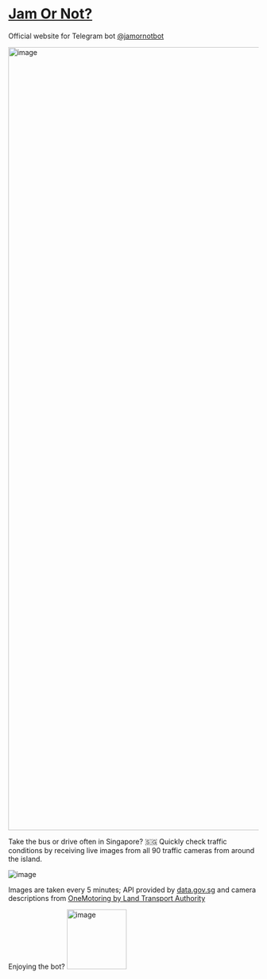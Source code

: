 # [Jam Or Not?](https://jamornot.vercel.app)
Official website for Telegram bot [@jamornotbot](https://t.me/jamornotbot)

<img width="1573" alt="image" src="https://github.com/russellkua/jamornot-site/assets/34262970/e21a2445-7d59-47b7-aedb-c3a8c27d1ea3">

Take the bus or drive often in Singapore? 🇸🇬 Quickly check traffic conditions by receiving live images from all 90 traffic cameras from around the island.

![image](https://github.com/russellkua/jamornot-site/assets/34262970/e55a6f0a-ad23-4956-82e3-4fe10347d10e)


Images are taken every 5 minutes; API provided by [data.gov.sg](https://data.gov.sg) and camera descriptions from [OneMotoring by Land Transport Authority](https://onemotoring.lta.gov.sg)

Enjoying the bot?
[<img width="120" alt="image" src="https://github.com/russellkua/jamornot-site/assets/34262970/3e7e054b-3189-400c-95e5-c011b95ea173">](https://www.buymeacoffee.com/ugwthivstr)
